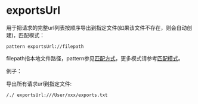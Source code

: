 # exportsUrl

用于把请求的完整url列表按顺序导出到指定文件(如果该文件不存在，则会自动创建)，匹配模式：

	pattern exportsUrl://filepath
	
filepath指本地文件路径，pattern参见[匹配方式](../pattern.html)，更多模式请参考[匹配模式](../mode.html)。

例子：

导出所有请求url到指定文件:

	/./ exportsUrl:///User/xxx/exports.txt
